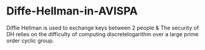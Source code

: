 # Diffe-Hellman-in-AVISPA
Diffie Hellman is used to exchange keys between 2 people &amp; The security of DH relies on the difficulty of computing discretelogarithm over a large prime order cyclic group.
